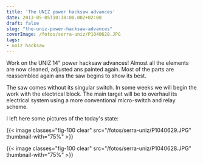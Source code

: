 ```yaml
---
title: 'The UNIZ power hacksaw advances'
date: 2013-05-05T10:38:00.002+02:00
draft: false
slug: "the-uniz-power-hacksaw-advances"
coverImage: /fotos/serra-uniz/P1040628.JPG
tags: 
- uniz hacksaw
---
```



Work on the UNIZ 14" power hacksaw advances! Almost all the elements are now cleaned, adjusted ans painted again. Most of the parts are reassembled again ans the saw begins to show its best.  
  
The saw comes without its singular switch. In some weeks we will begin the work with the electrical block. The main target will be to overhaul its electrical system using a more conventional micro-switch and relay scheme.  
  
I left here some pictures of the today's state:  
  


{{< image classes="fig-100 clear"  src="/fotos/serra-uniz/P1040629.JPG" thumbnail-with="75%" >}}

  


{{< image classes="fig-100 clear"  src="/fotos/serra-uniz/P1040628.JPG" thumbnail-with="75%" >}}